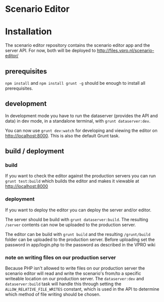 # Scenario Editor


# Installation
The scenario editor repository contains the scenario editor app and the server API. 
For now, both will be deployed to http://files.vpro.nl/scenario-editor/

## prerequisites
`npm install` and `npm install grunt -g` should be enough to install all prerequisites. 

## development
In development mode you have to run the dataserver (provides the API and data) in dev
mode, in a standalone terminal, with `grunt dataserver:dev`.

You can now use `grunt dev:watch` for developing and viewing the editor on
[http://localhost:8000](http://localhost:8000). This is also the default
Grunt task.


## build / deployment

### build
If you want to check the editor against the production servers you can run
`grunt test:build` which builds the editor and makes it viewable at 
[http://localhost:8000](http://localhost:8000)

### deployment
If you want to deploy the editor you can deploy the server and/or editor.

The server should be build with `grunt dataserver:build`. The resulting
`/server` contents can now be uploaded to the production server.
 
The editor can be build with `grunt build` and the resulting `/grunt/build`
folder can be uploaded to the production server. Before uploading set the password in app/login.php to the password as described in the VPRO wiki

### note on writing files on our production server
Because PHP isn't allowed to write files on our production server the
scenario editor will read and write the scenario's from/to a specific writeable
location on our production server. The `dataserver:dev` and 
`dataserver:build` task will handle this through setting the `ALLOW_RELATIVE_FILE_WRITES`
constant, which is used in the API to determine which method of file
writing should be chosen.